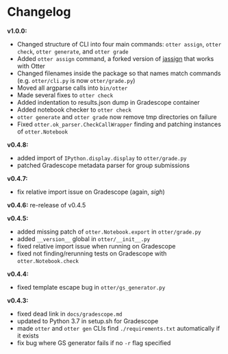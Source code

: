 # Changelog

**v1.0.0:**

* Changed structure of CLI into four main commands: `otter assign`, `otter check`, `otter generate`, and `otter grade`
* Added `otter assign` command, a forked version of [jassign](https://github.com/okpy/jassign) that works with Otter
* Changed filenames inside the package so that names match commands (e.g. `otter/cli.py` is now `otter/grade.py`)
* Moved all argparse calls into `bin/otter`
* Made several fixes to `otter check`
* Added indentation to results.json dump in Gradescope container
* Added notebook checker to `otter check`
* `otter generate` and `otter grade` now remove tmp directories on failure
* Fixed `otter.ok_parser.CheckCallWrapper` finding and patching instances of `otter.Notebook`

**v0.4.8:**

* added import of `IPython.display.display` to `otter/grade.py`
* patched Gradescope metadata parser for group submissions

**v0.4.7:**

* fix relative import issue on Gradescope (again, *sigh*)

**v0.4.6:** re-release of v0.4.5

**v0.4.5:**

* added missing patch of `otter.Notebook.export` in `otter/grade.py`
* added `__version__` global in `otter/__init__.py`
* fixed relative import issue when running on Gradescope
* fixed not finding/rerunning tests on Gradescope with `otter.Notebook.check`

**v0.4.4:**

* fixed template escape bug in `otter/gs_generator.py`

**v0.4.3:**

* fixed dead link in `docs/gradescope.md`
* updated to Python 3.7 in setup.sh for Gradescope
* made `otter` and `otter gen` CLIs find `./requirements.txt` automatically if it exists
* fix bug where GS generator fails if no `-r` flag specified
